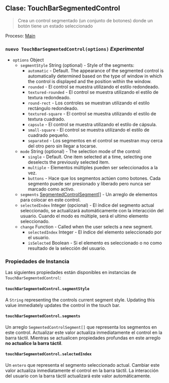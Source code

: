 ## Clase: TouchBarSegmentedControl

> Crea un control segmentado (un conjunto de botones) donde un botón tiene un estado seleccionado

Proceso: [Main](../tutorial/application-architecture.md#main-and-renderer-processes)

### `nuevo TouchBarSegmentedControl(options)` _Experimental_

* `options` Object
  * `segmentStyle` String (optional) - Style of the segments:
    * `automatic` - Default. The appearance of the segmented control is automatically determined based on the type of window in which the control is displayed and the position within the window.
    * `rounded` - El control se muestra utilizando el estilo redondeado.
    * `textured-rounded` - El control se muestra utilizando el estilo de textura redondeado.
    * `round-rect` - Los controles se muestran utilizando el estilo rectángulo redondeado.
    * `textured-square` - El control se muestra utilizando el estilo de textura cuadrado.
    * `capsule` - El control se muestra utilizando el estilo de cápsula.
    * `small-square` - El control se muestra utilizando el estilo de cuadrado pequeño.
    * `separated` - Los segmentos en el control se muestran muy cerca del otro pero sin llegar a tocarse.
  * `mode` String (optional) - The selection mode of the control:
    * `single` - Default. One item selected at a time, selecting one deselects the previously selected item.
    * `multiple` - Elementos múltiples pueden ser seleccionados a la vez.
    * `buttons` - Hace que los segmentos actúen como botones. Cada segmento puede ser presionado y liberado pero nunca ser marcado como activo.
  * `segments` [SegmentedControlSegment[]](structures/segmented-control-segment.md) - Un arreglo de elementos para colocar en este control.
  * `selectedIndex` Integer (opcional) - El índice del segmento actual seleccionado, se actualizará automáticamente con la interacción del usuario. Cuando el modo es múltiple, será el ultimo elemento seleccionado.
  * `change` Function - Called when the user selects a new segment.
    * `selectedIndex` Integer - El índice del elemento seleccionado por el usuario.
    * `isSelected` Boolean - Si el elemento es seleccionado o no como resultado de la selección del usuario.

### Propiedades de Instancia

Las siguientes propiedades están disponibles en instancias de `TouchBarSegmentedControl`:

#### `touchBarSegmentedControl.segmentStyle`

A `String` representing the controls current segment style. Updating this value immediately updates the control in the touch bar.

#### `touchBarSegmentedControl.segments`

Un arreglo `SegmentedControlSegment[]` que representa los segmentos en este control. Actualizar este valor actualiza inmediatamente el control en la barra táctil. Mientras se actualicen propiedades profundas en este arreglo **no actualice la barra táctil**.

#### `touchBarSegmentedControl.selectedIndex`

Un `entero` que representa el segmento seleccionado actual. Cambiar este valor actualiza inmediatamente el control en la barra táctil. La interacción del usuario con la barra táctil actualizará este valor automáticamente.
